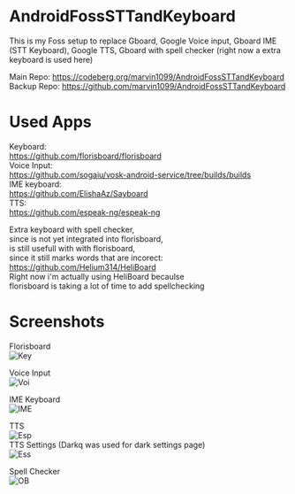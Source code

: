 # AndroidFossSTTandKeyboard

This is my Foss setup to replace Gboard, Google Voice input, Gboard IME (STT Keyboard), Google TTS, Gboard with spell checker (right now a extra keyboard is used here)

Main Repo: https://codeberg.org/marvin1099/AndroidFossSTTandKeyboard  
Backup Repo: https://github.com/marvin1099/AndroidFossSTTandKeyboard

# Used Apps
Keyboard:  
https://github.com/florisboard/florisboard  
Voice Input:  
https://github.com/sogaiu/vosk-android-service/tree/builds/builds  
IME keyboard:  
https://github.com/ElishaAz/Sayboard   
TTS:  
https://github.com/espeak-ng/espeak-ng  

Extra keyboard with spell checker,  
since is not yet integrated into florisboard,  
is still usefull with with florisboard,  
since it still marks words that are incorect:  
https://github.com/Helium314/HeliBoard  
Right now i'm actually using HeliBoard becaulse  
florisboard is taking a lot of time to add spellchecking  

# Screenshots
Florisboard  
![Key](Florisboard.png) 

Voice Input  
![Voi](Voice-Input.png)  

IME Keyboard  
![IME](IME-Keyboard.png)

TTS  
![Esp](Espeak.png)  
TTS Settings (Darkq was used for dark settings page)  
![Ess](Espeak-Settings.png)

Spell Checker  
![OB](Openboard.png)


